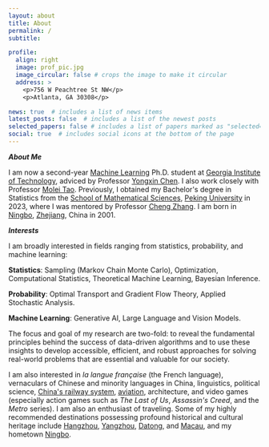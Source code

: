 ```yaml
---
layout: about
title: About
permalink: /
subtitle: 

profile:
  align: right
  image: prof_pic.jpg
  image_circular: false # crops the image to make it circular
  address: >
    <p>756 W Peachtree St NW</p>
    <p>Atlanta, GA 30308</p>

news: true  # includes a list of news items
latest_posts: false  # includes a list of the newest posts
selected_papers: false # includes a list of papers marked as "selected={true}"
social: true  # includes social icons at the bottom of the page
---
```


<strong><em>About Me</em></strong>

I am now a second-year <a href='https://ml.gatech.edu/'>Machine Learning</a> Ph.D. student at <a href='https://www.gatech.edu/'>Georgia Institute of Technology</a>, adviced by Professor <a href='https://yongxin.ae.gatech.edu/'>Yongxin Chen</a>. I also work closely with Professor <a href='https://mtao8.math.gatech.edu/index.html'>Molei Tao</a>. Previously, I obtained my Bachelor's degree in Statistics from the <a href='http://www.math.pku.edu.cn/'>School of Mathematical Sciences</a>, <a href='https://www.pku.edu.cn/'>Peking University</a> in 2023, where I was mentored by Professor <a href='https://zcrabbit.github.io/'>Cheng Zhang</a>. I am born in <a href='https://en.wikipedia.org/wiki/Ningbo/'>Ningbo</a>, <a href='https://en.wikipedia.org/wiki/Zhejiang'>Zhejiang</a>, China in 2001.

<strong><em>Interests</em></strong>

I am broadly interested in fields ranging from statistics, probability, and machine learning:

<strong>Statistics</strong>: Sampling (Markov Chain Monte Carlo), Optimization, Computational Statistics, Theoretical Machine Learning, Bayesian Inference.

<strong>Probability</strong>: Optimal Transport and Gradient Flow Theory, Applied Stochastic Analysis.

<strong>Machine Learning</strong>: Generative AI, Large Language and Vision Models.

The focus and goal of my research are two-fold: to reveal the fundamental principles behind the success of data-driven algorithms and to use these insights to develop accessible, efficient, and robust approaches for solving real-world problems that are essential and valuable for our society.

I am also interested in <i>la langue française</i> (the French language), vernaculars of Chinese and minority languages in China, linguistics, political science, <a href="https://www.openrailwaymap.org/">China's railway system</a>, <a href="https://www.flightradar24.com/">aviation</a>, architecture, and video games (especially action games such as <i>The Last of Us</i>, <i>Assassin's Creed</i>, and the <i>Metro</i> series). I am also an enthusiast of traveling. Some of my highly recommended destinations possessing profound historical and cultural heritage include <a href='https://en.wikipedia.org/wiki/Hangzhou'>Hangzhou</a>, <a href='https://en.wikipedia.org/wiki/Yangzhou'>Yangzhou</a>, <a href='https://en.wikipedia.org/wiki/Datong'>Datong</a>, and <a href='https://en.wikipedia.org/wiki/Macau'>Macau</a>, and my hometown <a href='https://en.wikipedia.org/wiki/Ningbo/'>Ningbo</a>.
